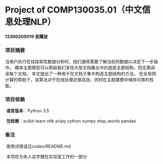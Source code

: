 # Project of COMP130035.01（中文信息处理NLP）

#### 13300200019 吴耀波



### 项目摘要

​	当用户执行在线探索性数据分析时，他们通常需要了解当前的数据以决定下一步操作。 概率主题模型可以帮助我们发现大型文档集合中的底层主题结构，而无需阅读每个文档。 本文提出了一种用于在文档子集中构造主题结构的方法。 在全局预计算的帮助下，该算法对于在线处理足够高效，同时在主题建模中保持可靠的性能。



### 项目依赖

​	**语言版本**：Python 3.5

​	**包依赖**：scikit-learn nltk scipy cython numpy stop_words pandas



### 备注

​	使用详情请见codes/README.md

​	本项目为本人这学期在实验室工作的一部分